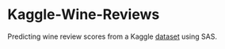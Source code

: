 # Kaggle-Wine-Reviews

Predicting wine review scores from a Kaggle [dataset](https://www.kaggle.com/zynicide/wine-reviews) using SAS.
